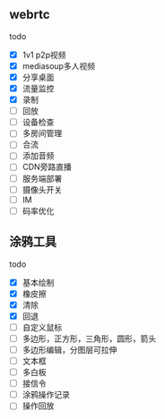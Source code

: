 ## webrtc


todo

- [x] 1v1 p2p视频
- [x] mediasoup多人视频
- [x] 分享桌面
- [x] 流量监控
- [x] 录制
- [ ] 回放
- [ ] 设备检查
- [ ] 多房间管理
- [ ] 合流
- [ ] 添加音频
- [ ] CDN旁路直播
- [ ] 服务端部署
- [ ] 摄像头开关
- [ ] IM
- [ ] 码率优化

## 涂鸦工具

todo

- [x] 基本绘制
- [x] 橡皮擦
- [x] 清除
- [x] 回退
- [ ] 自定义鼠标
- [ ] 多边形，正方形，三角形，圆形，箭头
- [ ] 多边形编辑，分图层可拉伸
- [ ] 文本框
- [ ] 多白板
- [ ] 接信令
- [ ] 涂鸦操作记录
- [ ] 操作回放
